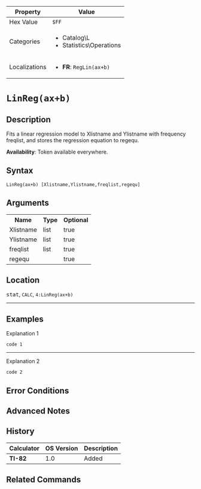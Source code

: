| Property      | Value |
|---------------|-------|
| Hex Value     | `$FF`|
| Categories    | <ul><li>Catalog\L</li><li>Statistics\Operations</li></ul> |
| Localizations | <ul><li><b>FR</b>: `RegLin(ax+b) `</li></ul> |

# `LinReg(ax+b) `

## Description
Fits a linear regression model to Xlistname and Ylistname with frequency freqlist, and stores the regression equation to regequ.


<b>Availability</b>: Token available everywhere.

## Syntax
`LinReg(ax+b) [Xlistname,Ylistname,freqlist,regequ]`

## Arguments
<table>
<tr><th>Name</th><th>Type</th><th>Optional</th></tr>

<tr><td>Xlistname</td><td>list</td><td>true</td></tr>

<tr><td>Ylistname</td><td>list</td><td>true</td></tr>

<tr><td>freqlist</td><td>list</td><td>true</td></tr>

<tr><td>regequ</td><td></td><td>true</td></tr>

</table>

## Location
<kbd>stat</kbd>, `CALC`, `4:LinReg(ax+b)`
<hr>

## Examples

Explanation 1
```ti-basic
code 1
```
---
Explanation 2
```ti-basic
code 2
```

## Error Conditions


## Advanced Notes


## History
| Calculator | OS Version | Description |
|------------|------------|-------------|
| <b>TI-82</b> | 1.0 | Added

## Related Commands

    